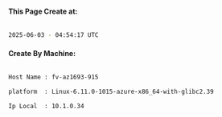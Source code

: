 
   
#### This Page Create at:

```bash

2025-06-03 - 04:54:17 UTC

```

#### Create By Machine:

```bash

Host Name : fv-az1693-915

platform  : Linux-6.11.0-1015-azure-x86_64-with-glibc2.39

Ip Local  : 10.1.0.34

```

